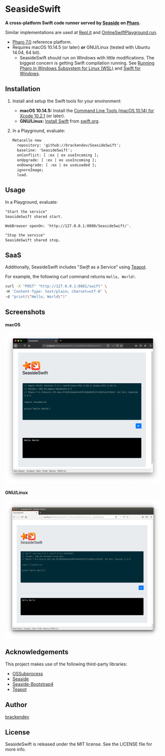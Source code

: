 SeasideSwift
============

**A cross-platform Swift code runner served by [Seaside](https://github.com/SeasideSt/Seaside) on [Pharo](http://pharo.org/).**

Similar implementations are used at [Repl.it](https://repl.it) and [OnlineSwiftPlayground.run](http://onlineswiftplayground.run).

* [Pharo 7.0](http://pharo.org/) reference platform.
* Requires macOS 10.14.5 (or later) ***or*** GNU/Linux (tested with Ubuntu 14.04, 64 bit).
    * SeasideSwift should run on Windows with little modifications. The biggest concern is getting Swift compilation running. See [Running Pharo in Windows Subsystem for Linux (WSL)](https://fuhrmanator.github.io/2019/02/27/Pharo-in-WSL.html) and [Swift for Windows](http://swiftforwindows.github.io).

## Installation

1. Install and setup the Swift tools for your environment:
    * **macOS 10.14.5:** Install the [Command Line Tools (macOS 10.14) for Xcode 10.2.1](https://developer.apple.com/download/more/?=command%20line%20tools) (or later).
    * **GNU/Linux:** [Install Swift](https://www.swift.org/getting-started/#installing-swift) from [swift.org](https://www.swift.org/).
2. In a Playground, evaluate:

    ```smalltalk
    Metacello new 
      repository: 'github://brackendev/SeasideSwift';
      baseline: 'SeasideSwift';
      onConflict: [ :ex | ex useIncoming ];
      onUpgrade: [ :ex | ex useIncoming ];
      onDowngrade: [ :ex | ex useLoaded ];
      ignoreImage;
      load.
    ```

## Usage

In a Playground, evaluate:

```smalltalk
"Start the service"
SeasideSwift shared start.
```

```smalltalk
WebBrowser openOn: 'http://127.0.0.1:8080/SeasideSwift/'.
```

```smalltalk
"Stop the service"
SeasideSwift shared stop.
```

## SaaS

Additionally, SeasideSwift includes "*Swift* as a Service" using [Teapot](https://github.com/zeroflag/Teapot). 

For example, the following curl command returns `Hello, World!`.

```bash
curl -X "POST" "http://127.0.0.1:8081/swift" \
-H 'Content-Type: text/plain; charset=utf-8' \
-d "print(\"Hello, World\")"
```

## Screenshots

#### macOS

![Screenshot](screenshot1.png)

#### GNU/Linux

![Screenshot](screenshot2.png)

## Acknowledgements

This project makes use of the following third-party libraries:

* [OSSubprocess](https://github.com/pharo-contributions/OSSubprocess)
* [Seaside](https://github.com/SeasideSt/Seaside)
* [Seaside-Bootstrap4](https://github.com/astares/Seaside-Bootstrap4)
* [Teapot](https://github.com/zeroflag/Teapot)

## Author

[brackendev](https://www.github.com/brackendev)

## License

SeasideSwift is released under the MIT license. See the LICENSE file for more info.
